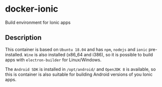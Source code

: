 # docker-ionic
Build environment for Ionic apps

## Description
This container is based on `Ubuntu 18.04` and has `npm`, `nodejs` and `ionic` pre-installed. `Wine` is also installed (x86_64 and i386), so it is possible to build apps with `electron-builder` for Linux/Windows.

The `Android SDK` is installed in `/opt/android/` and `OpenJDK 8` is available, so this is container is also suitable for building Android versions of you Ionic apps.
